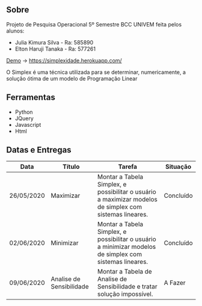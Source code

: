 ## Sobre
Projeto de Pesquisa Operacional 5º Semestre BCC UNIVEM feita pelos alunos:
 - Julia Kimura Silva - Ra: 585890
 - Elton Haruji Tanaka - Ra: 577261
 
 [Demo](https://simplexidade.herokuapp.com/) -> https://simplexidade.herokuapp.com/
 
O Simplex é uma técnica utilizada para se determinar, numericamente, a solução ótima de um modelo de Programação Linear
## Ferramentas

 - Python
 - JQuery
 - Javascript
 - Html

## Datas e Entregas
| Data | Título | Tarefa | Situação |  
|--|--|--|--|
| 26/05/2020 | Maximizar | Montar a Tabela Simplex, e possibilitar o usuário a maximizar modelos de simplex com sistemas lineares. | Concluído |
| 02/06/2020 | Minimizar | Montar a Tabela Simplex, e possibilitar o usuário a minimizar modelos de simplex com sistemas lineares. | Concluído |
| 09/06/2020 | Analise de Sensibilidade | Montar a Tabela de Analise de Sensibilidade e tratar solução impossível. | A Fazer |
